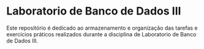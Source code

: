 # Laboratorio de Banco de Dados III
Este repositório é dedicado ao armazenamento e organização das tarefas e exercícios práticos realizados durante a disciplina de Laboratorio de Banco de Dados III.



